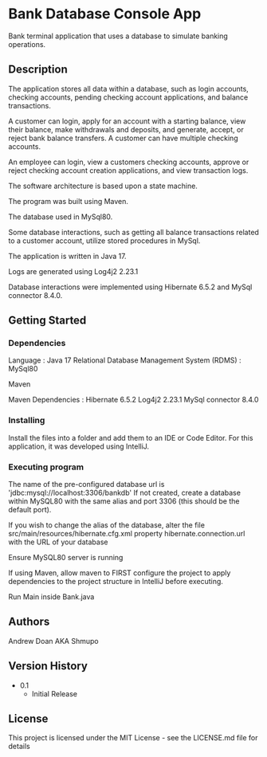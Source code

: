 # Bank Database Console App

Bank terminal application that uses a database to simulate banking operations.

## Description

The application stores all data within a database, such as login accounts, checking accounts, pending checking account applications, and balance transactions.

A customer can login, apply for an account with a starting balance, view their balance, make withdrawals and deposits, and generate, accept, or reject bank balance transfers. 
A customer can have multiple checking accounts.

An employee can login, view a customers checking accounts, approve or reject checking account creation applications, and view transaction logs.

The software architecture is based upon a state machine.

The program was built using Maven.

The database used in MySql80.

Some database interactions, such as getting all balance transactions related to a customer account, utilize stored procedures in MySql.

The application is written in Java 17.

Logs are generated using Log4j2 2.23.1

Database interactions were implemented using Hibernate 6.5.2 and MySql connector 8.4.0.

## Getting Started

### Dependencies

Language : Java 17
Relational Database Management System (RDMS) : MySql80

Maven

Maven Dependencies : 
	Hibernate 6.5.2
	Log4j2 2.23.1
	MySql connector 8.4.0

### Installing

Install the files into a folder and add them to an IDE or Code Editor.
For this application, it was developed using IntelliJ.

### Executing program

The name of the pre-configured database url is 'jdbc:mysql://localhost:3306/bankdb'
If not created, create a database within MySQL80 with the same alias and port 3306 (this should be the default port).

If you wish to change the alias of the database, alter the file src/main/resources/hibernate.cfg.xml property
hibernate.connection.url with the URL of your database

Ensure MySQL80 server is running

If using Maven, allow maven to FIRST configure the project to apply dependencies to the project structure in IntelliJ before executing.

Run Main inside Bank.java

## Authors

Andrew Doan
AKA Shmupo

## Version History

* 0.1
    * Initial Release

## License

This project is licensed under the MIT License - see the LICENSE.md file for details